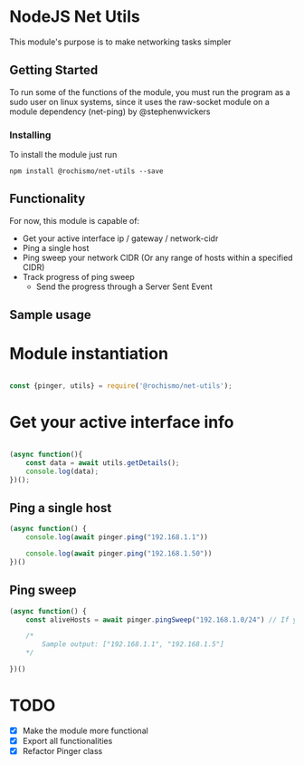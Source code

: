 # NodeJS Net Utils

This module's purpose is to make networking tasks simpler

## Getting Started

To run some of the functions of the module, you must run the program as a sudo user on linux systems, since it uses the raw-socket module on a module dependency (net-ping) by @stephenwvickers

### Installing

To install the module just run

```
npm install @rochismo/net-utils --save
```

## Functionality

For now, this module is capable of:

* Get your active interface ip / gateway / network-cidr 
* Ping a single host
* Ping sweep your network CIDR (Or any range of hosts within a specified CIDR)
* Track progress of ping sweep
    * Send the progress through a Server Sent Event



## Sample usage

# Module instantiation

```js

const {pinger, utils} = require('@rochismo/net-utils');

```

# Get your active interface info

```js

(async function(){
    const data = await utils.getDetails();
    console.log(data);
})();

```

## Ping a single host

```js
(async function() {
    console.log(await pinger.ping("192.168.1.1"))

    console.log(await pinger.ping("192.168.1.50"))
})()
```

## Ping sweep
```js
(async function() {
    const aliveHosts = await pinger.pingSweep("192.168.1.0/24") // If you didn't instantiate without a ip + CIDR

    /* 
        Sample output: ["192.168.1.1", "192.168.1.5"]
    */

})()
```

# TODO
* [x] Make the module more functional
* [x] Export all functionalities
* [x] Refactor Pinger class
